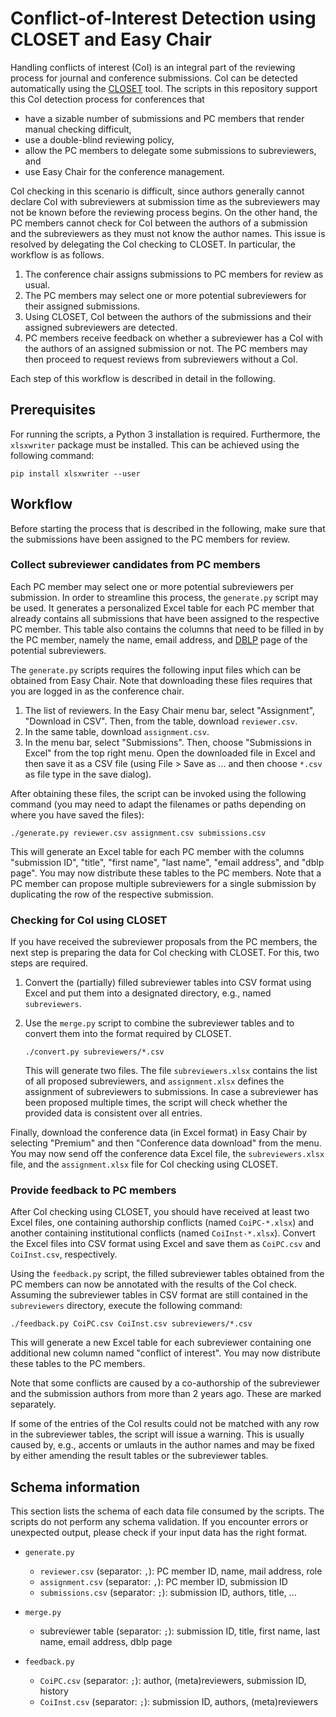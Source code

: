 # Conflict-of-Interest Detection using CLOSET and Easy Chair

Handling conflicts of interest (CoI) is an integral part of the reviewing
process for journal and conference submissions. CoI can be detected
automatically using the
[CLOSET](https://personal.ntu.edu.sg/assourav/research/DARE/closet.html) tool.
The scripts in this repository support this CoI detection process for conferences
that

- have a sizable number of submissions and PC members that render manual checking
  difficult,
- use a double-blind reviewing policy,
- allow the PC members to delegate some submissions to subreviewers, and
- use Easy Chair for the conference management.

CoI checking in this scenario is difficult, since authors generally cannot
declare CoI with subreviewers at submission time as the subreviewers may not
be known before the reviewing process begins. On the other hand, the PC members
cannot check for CoI between the authors of a submission and the subreviewers
as they must not know the author names. This issue is resolved by delegating the
CoI checking to CLOSET. In particular, the workflow is as follows.

1. The conference chair assigns submissions to PC members for review as usual.
2. The PC members may select one or more potential subreviewers for their
   assigned submissions.
3. Using CLOSET, CoI between the authors of the submissions and their assigned
   subreviewers are detected.
4. PC members receive feedback on whether a subreviewer has a CoI with the
   authors of an assigned submission or not. The PC members may then proceed to
   request reviews from subreviewers without a CoI.

Each step of this workflow is described in detail in the following.


## Prerequisites

For running the scripts, a Python 3 installation is required. Furthermore,
the `xlsxwriter` package must be installed. This can be achieved using the
following command:

```
pip install xlsxwriter --user
```


## Workflow

Before starting the process that is described in the following, make sure that
the submissions have been assigned to the PC members for review.


### Collect subreviewer candidates from PC members

Each PC member may select one or more potential subreviewers per submission. In
order to streamline this process, the `generate.py` script may be used. It
generates a personalized Excel table for each PC member that already contains
all submissions that have been assigned to the respective PC member. This table
also contains the columns that need to be filled in by the PC member, namely
the name, email address, and [DBLP](dblp.org) page of the potential
subreviewers.

The `generate.py` scripts requires the following input files which can be
obtained from Easy Chair. Note that downloading these files requires that you
are logged in as the conference chair.

1. The list of reviewers. In the Easy Chair menu bar, select "Assignment",
   "Download in CSV". Then, from the table, download `reviewer.csv`.
2. In the same table, download `assignment.csv`.
3. In the menu bar, select "Submissions". Then, choose "Submissions in Excel"
   from the top right menu. Open the downloaded file in Excel and then save
   it as a CSV file (using File > Save as ... and then choose `*.csv` as file
   type in the save dialog).

After obtaining these files, the script can be invoked using the following
command (you may need to adapt the filenames or paths depending on where you
have saved the files):

```
./generate.py reviewer.csv assignment.csv submissions.csv
```

This will generate an Excel table for each PC member with the columns
"submission ID", "title", "first name", "last name", "email address", and
"dblp page". You may now distribute these tables to the PC members. Note that
a PC member can propose multiple subreviewers for a single submission by
duplicating the row of the respective submission.


### Checking for CoI using CLOSET

If you have received the subreviewer proposals from the PC members, the next
step is preparing the data for CoI checking with CLOSET. For this, two steps
are required.

1. Convert the (partially) filled subreviewer tables into CSV format using
   Excel and put them into a designated directory, e.g., named `subreviewers`.
2. Use the `merge.py` script to combine the subreviewer tables and to convert
   them into the format required by CLOSET.

   ```
   ./convert.py subreviewers/*.csv
   ```

   This will generate two files. The file `subreviewers.xlsx` contains the list
   of all proposed subreviewers, and `assignment.xlsx` defines the assignment of
   subreviewers to submissions.
   In case a subreviewer has been proposed multiple times, the script will check
   whether the provided data is consistent over all entries.


Finally, download the conference data (in Excel format) in Easy Chair by
selecting "Premium" and then "Conference data download" from the menu. You may
now send off the conference data Excel file, the `subreviewers.xlsx` file, and
the `assignment.xlsx` file for CoI checking using CLOSET.


### Provide feedback to PC members

After CoI checking using CLOSET, you should have received at least two Excel
files, one containing authorship conflicts (named `CoiPC-*.xlsx`) and another
containing institutional conflicts (named `CoiInst-*.xlsx`). Convert the Excel
files into CSV format using Excel and save them as `CoiPC.csv` and
`CoiInst.csv`, respectively.

Using the `feedback.py` script, the filled subreviewer tables obtained from the
PC members can now be annotated with the results of the CoI check. Assuming the
subreviewer tables in CSV format are still contained in the `subreviewers`
directory, execute the following command:

```
./feedback.py CoiPC.csv CoiInst.csv subreviewers/*.csv
```

This will generate a new Excel table for each subreviewer containing one
additional new column named "conflict of interest". You may now distribute these
tables to the PC members.

Note that some conflicts are caused by a co-authorship of the subreviewer
and the submission authors from more than 2 years ago. These are marked
separately.

If some of the entries of the CoI results could not be matched with any row in
the subreviewer tables, the script will issue a warning. This is usually caused
by, e.g., accents or umlauts in the author names and may be fixed by either
amending the result tables or the subreviewer tables.


## Schema information

This section lists the schema of each data file consumed by the scripts. The
scripts do not perform any schema validation. If you encounter errors or
unexpected output, please check if your input data has the right format.

* `generate.py`

    - `reviewer.csv` (separator: `,`): PC member ID, name, mail address, role
    - `assignment.csv` (separator: `,`): PC member ID, submission ID
    - `submissions.csv` (separator: `;`): submission ID, authors, title, ...

* `merge.py`

    - subreviewer table (separator: `;`): submission ID, title, first name, last name, email address, dblp page

* `feedback.py`

    - `CoiPC.csv` (separator: `;`): author, (meta)reviewers, submission ID, history
    - `CoiInst.csv` (separator: `;`): submission ID, authors, (meta)reviewers

